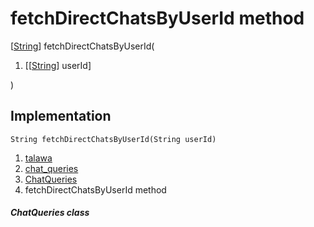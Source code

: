 
<div>

# fetchDirectChatsByUserId method

</div>


[[String](https://api.flutter.dev/flutter/dart-core/String-class.html)]
fetchDirectChatsByUserId(

1.  [[[String](https://api.flutter.dev/flutter/dart-core/String-class.md)]
    userId]

)



## Implementation

``` language-dart
String fetchDirectChatsByUserId(String userId) 
```







1.  [talawa](../../index.md)
2.  [chat_queries](../../utils_chat_queries/)
3.  [ChatQueries](../../utils_chat_queries/ChatQueries-class.md)
4.  fetchDirectChatsByUserId method

##### ChatQueries class







